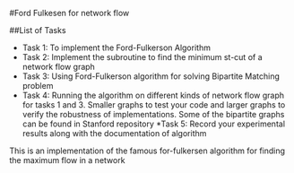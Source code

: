 #Ford Fulkesen for network flow

##List of Tasks
* Task 1: To implement the Ford-Fulkerson Algorithm
* Task 2: Implement the subroutine to find the minimum st-cut of a network flow graph
* Task 3: Using Ford-Fulkerson algorithm for solving Bipartite Matching problem
* Task 4: Running the algorithm on different kinds of network flow graph for tasks 1 and 3. Smaller graphs to
  test your code and larger graphs to verify the robustness of implementations. Some of the bipartite graphs
  can be found in Stanford repository
*Task 5: Record your experimental results along with the documentation of algorithm

This is an implementation of the famous for-fulkersen algorithm for finding the maximum flow in a network
